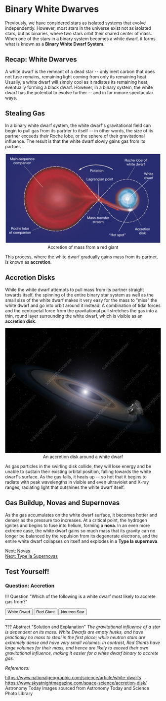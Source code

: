 # Binary White Dwarves

Previously, we have considered stars as isolated systems that evolve independently. However, most stars in the universe exist not as isolated stars, but as binaries, where two stars orbit their shared center of mass. When one of the stars in a binary system becomes a white dwarf, it forms what is known as a **Binary White Dwarf System**. 

## Recap: White Dwarves

A white dwarf is the remnant of a dead star -- only inert carbon that does not fuse remains, remaining light coming from only its remaining heat. Usually, a white dwarf will simply cool as it radiates its remaining heat, eventually forming a black dwarf. However, in a binary system, the white dwarf has the potential to evolve further -- and in far mmore spectacular ways.

## Stealing Gas

In a binary white dwarf system, the white dwarf's gravitational field can begin to pull gas from its partner to itself -- in other words, the size of its partner exceeds their Roche lobe, or the sphere of their gravitational influence. The result is that the white dwarf slowly gains gas from its partner. 

<p align="center">
    <img src="../../../assets/dwarves/mass_accretion.PNG"><br>Accretion of mass from a red giant</img>
</p>

This process, where the white dwarf gradually gains mass from its partner, is known as **accretion**.

## Accretion Disks

While the white dwarf attempts to pull mass from its partner straight towards itself, the spinning of the entire binary star system as well as the small size of the white dwarf makes it very easy for the mass to "miss" the white dwarf and go into orbit around it instead. A combination of tidal forces and the centripetal force from the gravitational pull stretches the gas into a thin, round layer surrounding the white dwarf, which is visible as an **accretion disk**.

<p align="center">
    <img src="../../../assets/dwarves/accretion_disk.jpg"><br>An accretion disk around a white dwarf</img>
</p>

As gas particles in the swirling disk collide, they will lose energy and be unable to sustain their existing orbital position, falling towards the white dwarf's surface. As the gas falls, it heats up -- so hot that it begins to radiate with peak wavelengths in visible and even ultraviolet and X-ray ranges, radiating light that outshines the white dwarf itself. 

## Gas Buildup, Novas and Supernovas

As the gas accumulates on the white dwarf surface, it becomes hotter and denser as the pressure too increases. At a critical point, the hydrogen ignites and begins to fuse into helium, forming a **nova**. In an even more extreme case, the white dwarf gains so much mass that its gravity can no longer be balanced by the repulsion from its degenerate electrons, and the entire white dwarf collapses on itself and explodes in a **Type Ia supernova**.

[Next: Novas](../nova/nova.md)  
[Next: Type Ia Supernovas](../nova/type_1a_supernova.md)

## Test Yourself!
### Question: Accretion

!!! Question "Which of the following is a white dwarf most likely to accrete gas from?"
	<div>
	<button class='md-button quizNormal' id="q1_1" onClick="markQ1(0)">White Dwarf</button>
	<button class='md-button quizNormal' id="q1_2" onClick="markQ1(1)">Red Giant</button>
    <button class='md-button quizNormal' id="q1_3" onClick="markQ1(2)">Neutron Star</button>
	<hr>
	</div>
??? Abstract "Solution and Explanation"
	_The gravitational influence of a star is dependent on its mass. White Dwarfs are empty husks, and have practically no mass to steal in the first place; while neutron stars are extremely dense and have very small volumes. In contrast, Red Giants have large volumes for their mass, and hence are likely to exceed their own gravitational influence, making it easier for a white dwarf binary to accrete gas._

<script>
function markQ1(answer) {
	const wrong1 = document.getElementById("q1_1")
    const wrong2 = document.getElementById("q1_3")
	const right = document.getElementById("q1_2")
	wrong1.classList.add("quizIncorrect")
    wrong2.classList.add("quizIncorrect")
	right.classList.add("quizCorrect")
}
</script>

*References:*

https://www.nationalgeographic.com/science/article/white-dwarfs \
https://www.skyatnightmagazine.com/space-science/accretion-disk/ \
Astronomy Today
Images sourced from Astronomy Today and Science Photo Library
